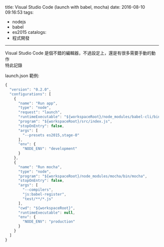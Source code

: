 title: Visual Studio Code (launch with babel, mocha)
date: 2016-08-10 09:16:53
tags:
- nodejs
- babel
- es2015
catalogs:
- 程式開發
---

Visual Studio Code 是個不錯的編輯器，不過設定上，還是有很多需要手動的動作  
特此記錄  

<!--more-->

launch.json 範例: 

```javascript
{
  "version": "0.2.0",
  "configurations": [
    {
      "name": "Run app",
      "type": "node",
      "request": "launch",
      "runtimeExecutable": "${workspaceRoot}/node_modules/babel-cli/bin/babel-node.js",
      "program": "${workspaceRoot}/src/index.js",
      "stopOnEntry": false,
      "args": [
        "--presets es2015,stage-0"
      ],
      "env": {
        "NODE_ENV": "development"
      }
    },
    {
      "name": "Run mocha",
      "type": "node",
      "program": "${workspaceRoot}/node_modules/mocha/bin/mocha",
      "stopOnEntry": false,
      "args": [
        "--compilers", 
        "js:babel-register",
        "test/**/*.js"
      ],
      "cwd": "${workspaceRoot}",
      "runtimeExecutable": null,
      "env": {
        "NODE_ENV": "production"
      }
    }
  ]
}
```

